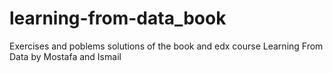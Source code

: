 # learning-from-data_book
Exercises and poblems solutions of the book and edx course Learning From Data by Mostafa and Ismail
